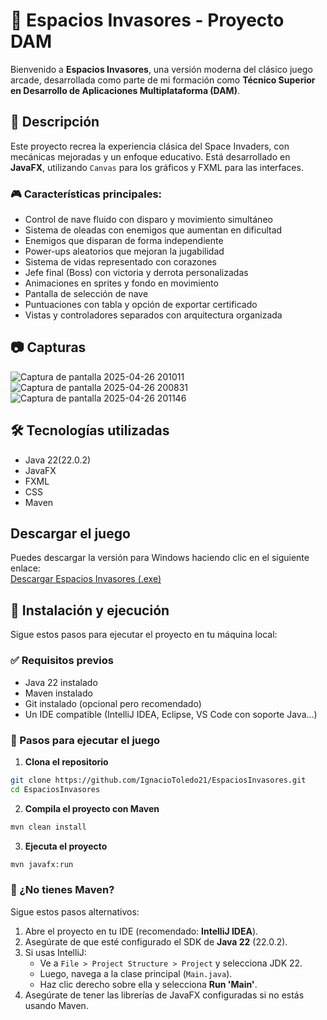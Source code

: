 # 👾 Espacios Invasores - Proyecto DAM

Bienvenido a **Espacios Invasores**, una versión moderna del clásico juego arcade, desarrollada como parte de mi formación como **Técnico Superior en Desarrollo de Aplicaciones Multiplataforma (DAM)**.

## 🚀 Descripción

Este proyecto recrea la experiencia clásica del Space Invaders, con mecánicas mejoradas y un enfoque educativo. Está desarrollado en **JavaFX**, utilizando `Canvas` para los gráficos y FXML para las interfaces.

### 🎮 Características principales:

- Control de nave fluido con disparo y movimiento simultáneo
- Sistema de oleadas con enemigos que aumentan en dificultad
- Enemigos que disparan de forma independiente
- Power-ups aleatorios que mejoran la jugabilidad
- Sistema de vidas representado con corazones
- Jefe final (Boss) con victoria y derrota personalizadas
- Animaciones en sprites y fondo en movimiento
- Pantalla de selección de nave
- Puntuaciones con tabla y opción de exportar certificado
- Vistas y controladores separados con arquitectura organizada

## 📷 Capturas

![Captura de pantalla 2025-04-26 201011](https://github.com/user-attachments/assets/995e2234-d388-4bd6-8e78-b311d8d4ee66)
![Captura de pantalla 2025-04-26 200831](https://github.com/user-attachments/assets/6a41e7c1-8cdf-47e4-9e7b-927a30f5cb0a)
![Captura de pantalla 2025-04-26 201146](https://github.com/user-attachments/assets/8e7ccc3f-57b7-47b8-a7bc-0b0ff7b339ef)

## 🛠️ Tecnologías utilizadas

- Java 22(22.0.2)
- JavaFX
- FXML
- CSS
- Maven

## Descargar el juego

Puedes descargar la versión para Windows haciendo clic en el siguiente enlace:  
[Descargar Espacios Invasores (.exe)](https://github.com/IgnacioToledo21/EspaciosInvasores/releases/latest)

## 🧩 Instalación y ejecución

Sigue estos pasos para ejecutar el proyecto en tu máquina local:

### ✅ Requisitos previos

- Java 22 instalado
- Maven instalado
- Git instalado (opcional pero recomendado)
- Un IDE compatible (IntelliJ IDEA, Eclipse, VS Code con soporte Java...)

### 🚦 Pasos para ejecutar el juego

1. **Clona el repositorio**

```bash
git clone https://github.com/IgnacioToledo21/EspaciosInvasores.git
cd EspaciosInvasores
```

2. **Compila el proyecto con Maven**

```bash
mvn clean install
```

3. **Ejecuta el proyecto**

```bash
mvn javafx:run
```

### 🧪 ¿No tienes Maven?

Sigue estos pasos alternativos:

1. Abre el proyecto en tu IDE (recomendado: **IntelliJ IDEA**).
2. Asegúrate de que esté configurado el SDK de **Java 22** (22.0.2).
3. Si usas IntelliJ:
   - Ve a `File > Project Structure > Project` y selecciona JDK 22.
   - Luego, navega a la clase principal (`Main.java`).
   - Haz clic derecho sobre ella y selecciona **Run 'Main'**.
4. Asegúrate de tener las librerías de JavaFX configuradas si no estás usando Maven.



